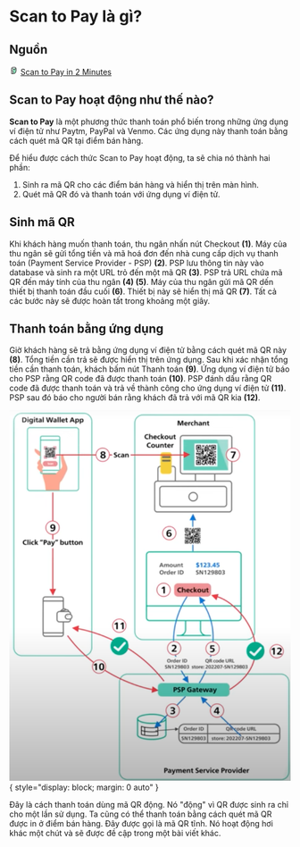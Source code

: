# Scan to Pay là gì?

## Nguồn

<img src="../../../img/bytebytego.png" width="16" height="16"/> [Scan to Pay in 2 Minutes](https://www.youtube.com/watch?v=XS8ACikD2qs)

## Scan to Pay hoạt động như thế nào?

**Scan to Pay** là một phương thức thanh toán phổ biến trong những ứng dụng ví điện tử như Paytm, PayPal và Venmo. Các ứng dụng này thanh toán bằng cách quét mã QR tại điểm bán hàng.

Để hiểu được cách thức Scan to Pay hoạt động, ta sẽ chia nó thành hai phần:

1. Sinh ra mã QR cho các điểm bán hàng và hiển thị trên màn hình.
2. Quét mã QR đó và thanh toán với ứng dụng ví điện tử.

## Sinh mã QR

Khi khách hàng muốn thanh toán, thu ngân nhấn nút Checkout **(1)**. Máy của thu ngân sẽ gửi tổng tiền và mã hoá đơn đến nhà cung cấp dịch vụ thanh toán (Payment Service Provider - PSP) **(2)**. PSP lưu thông tin này vào database và sinh ra một URL trỏ đến một mã QR **(3)**. PSP trả URL chứa mã QR đến máy tính của thu ngân **(4) (5)**. Máy của thu ngân gửi mã QR dến thiết bị thanh toán đầu cuối **(6)**. Thiết bị này sẽ hiển thị mã QR **(7)**. Tất cả các bước này sẽ được hoàn tất trong khoảng một giây. 

## Thanh toán bằng ứng dụng

Giờ khách hàng sẽ trả bằng ứng dụng ví điện tử bằng cách quét mã QR này **(8)**. Tổng tiền cần trả sẽ được hiển thị trên ứng dụng. Sau khi xác nhận tổng tiền cần thanh toán, khách bấm nút Thanh toán **(9)**. Ứng dụng ví điện tử báo cho PSP rằng QR code đã được thanh toán **(10)**. PSP đánh dấu rằng QR code đã được thanh toán và trả về thành công cho ứng dụng ví điện tử **(11)**. PSP sau đó báo cho người bán rằng khách đã trả với mã QR kia **(12)**.

![!figure1](figure1.png){ style="display: block; margin: 0 auto" }

Đây là cách thanh toán dùng mã QR động. Nó "động" vì QR được sinh ra chỉ cho một lần sử dụng. Ta cũng có thể thanh toán bằng cách quét mã QR được in ở điểm bán hàng. Đây được gọi là mã QR tĩnh. Nó hoạt động hơi khác một chút và sẽ được đề cập trong một bài viết khác.
